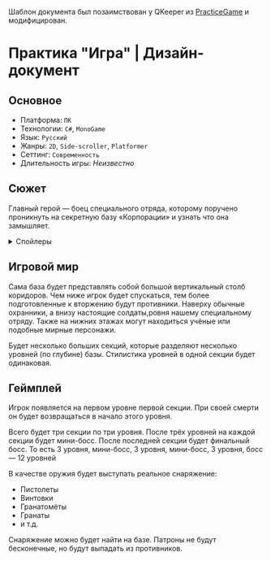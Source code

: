 Шаблон документа был позаимствован у QKeeper из
[PracticeGame](https://github.com/QKeeper/PracticeGame) и модифицирован.

# Практика "Игра" | Дизайн-документ

## Основное

- Платформа: `ПК`
- Технологии: `C#`, `MonoGame`
- Язык: `Русский`
- Жанры: `2D`, `Side-scroller`, `Platformer`
- Сеттинг: `Современность`
- Длительность игры: _Неизвестно_

## Сюжет

Главный герой — боец специального отряда, которому поручено проникнуть на
секретную базу «Корпорации» и узнать что она замышляет.

<details>
  <summary>Спойлеры</summary>
  
  Естественно они там не лекарство от всех болезней делают! Игроку придётся
  остановить ядерную катастрофу и разрушить планы «Корпорации».
  
</details>

## Игровой мир

Сама база будет представлять собой большой вертикальный столб коридоров. Чем
ниже игрок будет спускаться, тем более подготовленные к вторжению будут
противники. Наверху обычные охранники, а внизу настоящие солдаты,ровня нашему
специальному отряду. Также на нижних этажах могут находиться учёные или подобные
мирные персонажи.

Будет несколько больших секций, которые разделяют несколько уровней (по глубине)
базы. Стилистика уровней в одной секции будет одинаковая.

## Геймплей

Игрок появляется на первом уровне первой секции. При своей смерти он будет
возвращаться в начало этого уровня.

Всего будет три секции по три уровня. После трёх уровней на каждой секции будет
мини-босс. После последней секции будет финальный босс. То есть 3 уровня,
мини-босс, 3 уровня, мини-босс, 3 уровня, босс — 12 уровней

В качестве оружия будет выступать реальное снаряжение:

- Пистолеты
- Винтовки
- Гранатомёты
- Гранаты
- и т.д.

Снаряжение можно будет найти на базе. Патроны не будут бесконечные, но будут
выпадать из противников.
